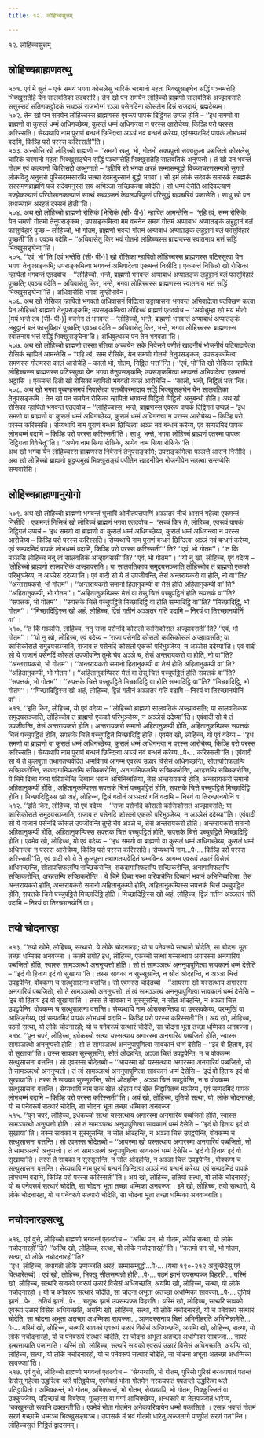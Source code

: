 ```yaml
---
title: १२. लोहिच्चसुत्तम्

---
```

१२. लोहिच्चसुत्तम्  


## लोहिच्चब्राह्मणवत्थु

५०१. एवं मे सुतं – एकं समयं भगवा कोसलेसु चारिकं चरमानो महता भिक्खुसङ्घेन सद्धिं पञ्चमत्तेहि भिक्खुसतेहि येन सालवतिका तदवसरि। तेन खो पन समयेन लोहिच्चो ब्राह्मणो सालवतिकं अज्झावसति सत्तुस्सदं सतिणकट्ठोदकं सधञ्ञं राजभोग्गं रञ्ञा पसेनदिना कोसलेन दिन्नं राजदायं, ब्रह्मदेय्यम्।  
५०२. तेन खो पन समयेन लोहिच्चस्स ब्राह्मणस्स एवरूपं पापकं दिट्ठिगतं उप्पन्नं होति – ‘‘इध समणो वा ब्राह्मणो वा कुसलं धम्मं अधिगच्छेय्य, कुसलं धम्मं अधिगन्त्वा न परस्स आरोचेय्य, किञ्हि परो परस्स करिस्सति। सेय्यथापि नाम पुराणं बन्धनं छिन्दित्वा अञ्ञं नवं बन्धनं करेय्य, एवंसम्पदमिदं पापकं लोभधम्मं वदामि, किञ्हि परो परस्स करिस्सती’’ति।  
५०३. अस्सोसि खो लोहिच्चो ब्राह्मणो – ‘‘समणो खलु, भो, गोतमो सक्यपुत्तो सक्यकुला पब्बजितो कोसलेसु चारिकं चरमानो महता भिक्खुसङ्घेन सद्धिं पञ्चमत्तेहि भिक्खुसतेहि सालवतिकं अनुप्पत्तो। तं खो पन भवन्तं गोतमं एवं कल्याणो कित्तिसद्दो अब्भुग्गतो – ‘इतिपि सो भगवा अरहं सम्मासम्बुद्धो विज्जाचरणसम्पन्नो सुगतो लोकविदू अनुत्तरो पुरिसदम्मसारथि सत्था देवमनुस्सानं बुद्धो भगवा’। सो इमं लोकं सदेवकं समारकं सब्रह्मकं सस्समणब्राह्मणिं पजं सदेवमनुस्सं सयं अभिञ्ञा सच्छिकत्वा पवेदेति। सो धम्मं देसेति आदिकल्याणं मज्झेकल्याणं परियोसानकल्याणं सात्थं सब्यञ्जनं केवलपरिपुण्णं परिसुद्धं ब्रह्मचरियं पकासेति। साधु खो पन तथारूपानं अरहतं दस्सनं होती’’ति।  
५०४. अथ खो लोहिच्चो ब्राह्मणो रोसिकं [भेसिकं (सी॰ पी॰)] न्हापितं आमन्तेसि – ‘‘एहि त्वं, सम्म रोसिके, येन समणो गोतमो तेनुपसङ्कम ; उपसङ्कमित्वा मम वचनेन समणं गोतमं अप्पाबाधं अप्पातङ्कं लहुट्ठानं बलं फासुविहारं पुच्छ – लोहिच्चो, भो गोतम, ब्राह्मणो भवन्तं गोतमं अप्पाबाधं अप्पातङ्कं लहुट्ठानं बलं फासुविहारं पुच्छती’’ति। एवञ्च वदेहि – ‘‘अधिवासेतु किर भवं गोतमो लोहिच्चस्स ब्राह्मणस्स स्वातनाय भत्तं सद्धिं भिक्खुसङ्घेना’’ति।  
५०५. ‘‘एवं, भो’’ति [एवं भन्तेति (सी॰ पी॰)] खो रोसिका न्हापितो लोहिच्चस्स ब्राह्मणस्स पटिस्सुत्वा येन भगवा तेनुपसङ्कमि; उपसङ्कमित्वा भगवन्तं अभिवादेत्वा एकमन्तं निसीदि। एकमन्तं निसिन्नो खो रोसिका न्हापितो भगवन्तं एतदवोच – ‘‘लोहिच्चो, भन्ते, ब्राह्मणो भगवन्तं अप्पाबाधं अप्पातङ्कं लहुट्ठानं बलं फासुविहारं पुच्छति; एवञ्च वदेति – अधिवासेतु किर, भन्ते, भगवा लोहिच्चस्स ब्राह्मणस्स स्वातनाय भत्तं सद्धिं भिक्खुसङ्घेना’’ति। अधिवासेसि भगवा तुण्हीभावेन।  
५०६. अथ खो रोसिका न्हापितो भगवतो अधिवासनं विदित्वा उट्ठायासना भगवन्तं अभिवादेत्वा पदक्खिणं कत्वा येन लोहिच्चो ब्राह्मणो तेनुपसङ्कमि; उपसङ्कमित्वा लोहिच्चं ब्राह्मणं एतदवोच – ‘‘अवोचुम्हा खो मयं भोतो [मयं भन्ते तव (सी॰ पी॰)] वचनेन तं भगवन्तं – ‘लोहिच्चो, भन्ते, ब्राह्मणो भगवन्तं अप्पाबाधं अप्पातङ्कं लहुट्ठानं बलं फासुविहारं पुच्छति; एवञ्च वदेति – अधिवासेतु किर, भन्ते, भगवा लोहिच्चस्स ब्राह्मणस्स स्वातनाय भत्तं सद्धिं भिक्खुसङ्घेना’ति। अधिवुत्थञ्च पन तेन भगवता’’ति।  
५०७. अथ खो लोहिच्चो ब्राह्मणो तस्सा रत्तिया अच्चयेन सके निवेसने पणीतं खादनीयं भोजनीयं पटियादापेत्वा रोसिकं न्हापितं आमन्तेसि – ‘‘एहि त्वं, सम्म रोसिके, येन समणो गोतमो तेनुपसङ्कम; उपसङ्कमित्वा समणस्स गोतमस्स कालं आरोचेहि – कालो भो, गोतम, निट्ठितं भत्त’’न्ति। ‘‘एवं, भो’’ति खो रोसिका न्हापितो लोहिच्चस्स ब्राह्मणस्स पटिस्सुत्वा येन भगवा तेनुपसङ्कमि; उपसङ्कमित्वा भगवन्तं अभिवादेत्वा एकमन्तं अट्ठासि । एकमन्तं ठितो खो रोसिका न्हापितो भगवतो कालं आरोचेसि – ‘‘कालो, भन्ते, निट्ठितं भत्त’’न्ति।  
५०८. अथ खो भगवा पुब्बण्हसमयं निवासेत्वा पत्तचीवरमादाय सद्धिं भिक्खुसङ्घेन येन सालवतिका तेनुपसङ्कमि। तेन खो पन समयेन रोसिका न्हापितो भगवन्तं पिट्ठितो पिट्ठितो अनुबन्धो होति। अथ खो रोसिका न्हापितो भगवन्तं एतदवोच – ‘‘लोहिच्चस्स, भन्ते, ब्राह्मणस्स एवरूपं पापकं दिट्ठिगतं उप्पन्नं – ‘इध समणो वा ब्राह्मणो वा कुसलं धम्मं अधिगच्छेय्य, कुसलं धम्मं अधिगन्त्वा न परस्स आरोचेय्य – किञ्हि परो परस्स करिस्सति। सेय्यथापि नाम पुराणं बन्धनं छिन्दित्वा अञ्ञं नवं बन्धनं करेय्य, एवं सम्पदमिदं पापकं लोभधम्मं वदामि – किञ्हि परो परस्स करिस्सती’ति। साधु, भन्ते, भगवा लोहिच्चं ब्राह्मणं एतस्मा पापका दिट्ठिगता विवेचेतू’’ति। ‘‘अप्पेव नाम सिया रोसिके, अप्पेव नाम सिया रोसिके’’ति।  
अथ खो भगवा येन लोहिच्चस्स ब्राह्मणस्स निवेसनं तेनुपसङ्कमि; उपसङ्कमित्वा पञ्ञत्ते आसने निसीदि । अथ खो लोहिच्चो ब्राह्मणो बुद्धप्पमुखं भिक्खुसङ्घं पणीतेन खादनीयेन भोजनीयेन सहत्था सन्तप्पेसि सम्पवारेसि।  


## लोहिच्चब्राह्मणानुयोगो

५०९. अथ खो लोहिच्चो ब्राह्मणो भगवन्तं भुत्ताविं ओनीतपत्तपाणिं अञ्ञतरं नीचं आसनं गहेत्वा एकमन्तं निसीदि। एकमन्तं निसिन्नं खो लोहिच्चं ब्राह्मणं भगवा एतदवोच – ‘‘सच्चं किर ते, लोहिच्च, एवरूपं पापकं दिट्ठिगतं उप्पन्नं – ‘इध समणो वा ब्राह्मणो वा कुसलं धम्मं अधिगच्छेय्य, कुसलं धम्मं अधिगन्त्वा न परस्स आरोचेय्य – किञ्हि परो परस्स करिस्सति। सेय्यथापि नाम पुराणं बन्धनं छिन्दित्वा अञ्ञं नवं बन्धनं करेय्य, एवं सम्पदमिदं पापकं लोभधम्मं वदामि, किञ्हि परो परस्स करिस्सती’’’ ति? ‘‘एवं, भो गोतम’’। ‘‘तं किं मञ्ञसि लोहिच्च ननु त्वं सालवतिकं अज्झावससी’’ति? ‘‘एवं, भो गोतम’’। ‘‘यो नु खो, लोहिच्च, एवं वदेय्य – ‘लोहिच्चो ब्राह्मणो सालवतिकं अज्झावसति। या सालवतिकाय समुदयसञ्जाति लोहिच्चोव तं ब्राह्मणो एकको परिभुञ्जेय्य, न अञ्ञेसं ददेय्या’ति। एवं वादी सो ये तं उपजीवन्ति, तेसं अन्तरायकरो वा होति, नो वा’’ति?  
‘‘अन्तरायकरो, भो गोतम’’। ‘‘अन्तरायकरो समानो हितानुकम्पी वा तेसं होति अहितानुकम्पी वा’’ति? ‘‘अहितानुकम्पी, भो गोतम’’। ‘‘अहितानुकम्पिस्स मेत्तं वा तेसु चित्तं पच्चुपट्ठितं होति सपत्तकं वा’’ति? ‘‘सपत्तकं, भो गोतम’’। ‘‘सपत्तके चित्ते पच्चुपट्ठिते मिच्छादिट्ठि वा होति सम्मादिट्ठि वा’’ति? ‘‘मिच्छादिट्ठि, भो गोतम’’। ‘‘मिच्छादिट्ठिस्स खो अहं, लोहिच्च, द्विन्नं गतीनं अञ्ञतरं गतिं वदामि – निरयं वा तिरच्छानयोनिं वा’’।  
५१०. ‘‘तं किं मञ्ञसि, लोहिच्च, ननु राजा पसेनदि कोसलो कासिकोसलं अज्झावसती’’ति? ‘‘एवं, भो गोतम’’। ‘‘यो नु खो, लोहिच्च, एवं वदेय्य – ‘राजा पसेनदि कोसलो कासिकोसलं अज्झावसति; या कासिकोसले समुदयसञ्जाति, राजाव तं पसेनदि कोसलो एकको परिभुञ्जेय्य, न अञ्ञेसं ददेय्या’ति। एवं वादी सो ये राजानं पसेनदिं कोसलं उपजीवन्ति तुम्हे चेव अञ्ञे च, तेसं अन्तरायकरो वा होति, नो वा’’ति?  
‘‘अन्तरायकरो, भो गोतम’’। ‘‘अन्तरायकरो समानो हितानुकम्पी वा तेसं होति अहितानुकम्पी वा’’ति? ‘‘अहितानुकम्पी, भो गोतम’’। ‘‘अहितानुकम्पिस्स मेत्तं वा तेसु चित्तं पच्चुपट्ठितं होति सपत्तकं वा’’ति? ‘‘सपत्तकं, भो गोतम’’। ‘‘सपत्तके चित्ते पच्चुपट्ठिते मिच्छादिट्ठि वा होति सम्मादिट्ठि वा’’ति? ‘‘मिच्छादिट्ठि, भो गोतम’’। ‘‘मिच्छादिट्ठिस्स खो अहं, लोहिच्च, द्विन्नं गतीनं अञ्ञतरं गतिं वदामि – निरयं वा तिरच्छानयोनिं वा’’।  
५११. ‘‘इति किर, लोहिच्च, यो एवं वदेय्य – ‘‘लोहिच्चो ब्राह्मणो सालवतिकं अज्झावसति; या सालवतिकाय समुदयसञ्जाति, लोहिच्चोव तं ब्राह्मणो एकको परिभुञ्जेय्य, न अञ्ञेसं ददेय्या’’ति। एवंवादी सो ये तं उपजीवन्ति, तेसं अन्तरायकरो होति। अन्तरायकरो समानो अहितानुकम्पी होति, अहितानुकम्पिस्स सपत्तकं चित्तं पच्चुपट्ठितं होति, सपत्तके चित्ते पच्चुपट्ठिते मिच्छादिट्ठि होति। एवमेव खो, लोहिच्च, यो एवं वदेय्य – ‘‘इध समणो वा ब्राह्मणो वा कुसलं धम्मं अधिगच्छेय्य, कुसलं धम्मं अधिगन्त्वा न परस्स आरोचेय्य, किञ्हि परो परस्स करिस्सति। सेय्यथापि नाम पुराणं बन्धनं छिन्दित्वा अञ्ञं नवं बन्धनं करेय्य…पे॰… करिस्सती’’ति। एवंवादी सो ये ते कुलपुत्ता तथागतप्पवेदितं धम्मविनयं आगम्म एवरूपं उळारं विसेसं अधिगच्छन्ति, सोतापत्तिफलम्पि सच्छिकरोन्ति, सकदागामिफलम्पि सच्छिकरोन्ति, अनागामिफलम्पि सच्छिकरोन्ति, अरहत्तम्पि सच्छिकरोन्ति, ये चिमे दिब्बा गब्भा परिपाचेन्ति दिब्बानं भवानं अभिनिब्बत्तिया, तेसं अन्तरायकरो होति, अन्तरायकरो समानो अहितानुकम्पी होति , अहितानुकम्पिस्स सपत्तकं चित्तं पच्चुपट्ठितं होति, सपत्तके चित्ते पच्चुपट्ठिते मिच्छादिट्ठि होति। मिच्छादिट्ठिस्स खो अहं, लोहिच्च, द्विन्नं गतीनं अञ्ञतरं गतिं वदामि – निरयं वा तिरच्छानयोनिं वा।  
५१२. ‘‘इति किर, लोहिच्च, यो एवं वदेय्य – ‘‘राजा पसेनदि कोसलो कासिकोसलं अज्झावसति; या कासिकोसले समुदयसञ्जाति, राजाव तं पसेनदि कोसलो एकको परिभुञ्जेय्य, न अञ्ञेसं ददेय्या’’ति। एवंवादी सो ये राजानं पसेनदिं कोसलं उपजीवन्ति तुम्हे चेव अञ्ञे च, तेसं अन्तरायकरो होति। अन्तरायकरो समानो अहितानुकम्पी होति, अहितानुकम्पिस्स सपत्तकं चित्तं पच्चुपट्ठितं होति, सपत्तके चित्ते पच्चुपट्ठिते मिच्छादिट्ठि होति। एवमेव खो, लोहिच्च, यो एवं वदेय्य – ‘‘इध समणो वा ब्राह्मणो वा कुसलं धम्मं अधिगच्छेय्य, कुसलं धम्मं अधिगन्त्वा न परस्स आरोचेय्य, किञ्हि परो परस्स करिस्सति। सेय्यथापि नाम…पे॰… किञ्हि परो परस्स करिस्सती’’ति, एवं वादी सो ये ते कुलपुत्ता तथागतप्पवेदितं धम्मविनयं आगम्म एवरूपं उळारं विसेसं अधिगच्छन्ति, सोतापत्तिफलम्पि सच्छिकरोन्ति, सकदागामिफलम्पि सच्छिकरोन्ति, अनागामिफलम्पि सच्छिकरोन्ति, अरहत्तम्पि सच्छिकरोन्ति। ये चिमे दिब्बा गब्भा परिपाचेन्ति दिब्बानं भवानं अभिनिब्बत्तिया, तेसं अन्तरायकरो होति, अन्तरायकरो समानो अहितानुकम्पी होति, अहितानुकम्पिस्स सपत्तकं चित्तं पच्चुपट्ठितं होति, सपत्तके चित्ते पच्चुपट्ठिते मिच्छादिट्ठि होति। मिच्छादिट्ठिस्स खो अहं, लोहिच्च, द्विन्नं गतीनं अञ्ञतरं गतिं वदामि – निरयं वा तिरच्छानयोनिं वा।  


## तयो चोदनारहा

५१३. ‘‘तयो खोमे, लोहिच्च, सत्थारो, ये लोके चोदनारहा; यो च पनेवरूपे सत्थारो चोदेति, सा चोदना भूता तच्छा धम्मिका अनवज्जा । कतमे तयो? इध, लोहिच्च, एकच्चो सत्था यस्सत्थाय अगारस्मा अनगारियं पब्बजितो होति, स्वास्स सामञ्ञत्थो अननुप्पत्तो होति। सो तं सामञ्ञत्थं अननुपापुणित्वा सावकानं धम्मं देसेति – ‘‘इदं वो हिताय इदं वो सुखाया’’ति। तस्स सावका न सुस्सूसन्ति, न सोतं ओदहन्ति, न अञ्ञा चित्तं उपट्ठपेन्ति, वोक्कम्म च सत्थुसासना वत्तन्ति। सो एवमस्स चोदेतब्बो – ‘‘आयस्मा खो यस्सत्थाय अगारस्मा अनगारियं पब्बजितो, सो ते सामञ्ञत्थो अननुप्पत्तो, तं त्वं सामञ्ञत्थं अननुपापुणित्वा सावकानं धम्मं देसेसि – ‘इदं वो हिताय इदं वो सुखाया’ति । तस्स ते सावका न सुस्सूसन्ति, न सोतं ओदहन्ति, न अञ्ञा चित्तं उपट्ठपेन्ति, वोक्कम्म च सत्थुसासना वत्तन्ति। सेय्यथापि नाम ओसक्कन्तिया वा उस्सक्केय्य, परम्मुखिं वा आलिङ्गेय्य, एवं सम्पदमिदं पापकं लोभधम्मं वदामि – किञ्हि परो परस्स करिस्सती’’ति। अयं खो, लोहिच्च, पठमो सत्था, यो लोके चोदनारहो; यो च पनेवरूपं सत्थारं चोदेति, सा चोदना भूता तच्छा धम्मिका अनवज्जा।  
५१४. ‘‘पुन चपरं, लोहिच्च, इधेकच्चो सत्था यस्सत्थाय अगारस्मा अनगारियं पब्बजितो होति, स्वास्स सामञ्ञत्थो अननुप्पत्तो होति। सो तं सामञ्ञत्थं अननुपापुणित्वा सावकानं धम्मं देसेति – ‘‘इदं वो हिताय, इदं वो सुखाया’’ति। तस्स सावका सुस्सूसन्ति, सोतं ओदहन्ति, अञ्ञा चित्तं उपट्ठपेन्ति, न च वोक्कम्म सत्थुसासना वत्तन्ति। सो एवमस्स चोदेतब्बो – ‘‘आयस्मा खो यस्सत्थाय अगारस्मा अनगारियं पब्बजितो, सो ते सामञ्ञत्थो अननुप्पत्तो। तं त्वं सामञ्ञत्थं अननुपापुणित्वा सावकानं धम्मं देसेसि – ‘इदं वो हिताय इदं वो सुखाया’ति। तस्स ते सावका सुस्सूसन्ति, सोतं ओदहन्ति , अञ्ञा चित्तं उपट्ठपेन्ति, न च वोक्कम्म सत्थुसासना वत्तन्ति। सेय्यथापि नाम सकं खेत्तं ओहाय परं खेत्तं निद्दायितब्बं मञ्ञेय्य , एवं सम्पदमिदं पापकं लोभधम्मं वदामि – किञ्हि परो परस्स करिस्सती’’ति। अयं खो, लोहिच्च, दुतियो सत्था, यो, लोके चोदनारहो; यो च पनेवरूपं सत्थारं चोदेति, सा चोदना भूता तच्छा धम्मिका अनवज्जा।  
५१५. ‘‘पुन चपरं, लोहिच्च, इधेकच्चो सत्था यस्सत्थाय अगारस्मा अनगारियं पब्बजितो होति, स्वास्स सामञ्ञत्थो अनुप्पत्तो होति। सो तं सामञ्ञत्थं अनुपापुणित्वा सावकानं धम्मं देसेति – ‘‘इदं वो हिताय इदं वो सुखाया’’ति। तस्स सावका न सुस्सूसन्ति, न सोतं ओदहन्ति, न अञ्ञा चित्तं उपट्ठपेन्ति, वोक्कम्म च सत्थुसासना वत्तन्ति। सो एवमस्स चोदेतब्बो – ‘‘आयस्मा खो यस्सत्थाय अगारस्मा अनगारियं पब्बजितो, सो ते सामञ्ञत्थो अनुप्पत्तो। तं त्वं सामञ्ञत्थं अनुपापुणित्वा सावकानं धम्मं देसेसि – ‘इदं वो हिताय इदं वो सुखाया’ति। तस्स ते सावका न सुस्सूसन्ति, न सोतं ओदहन्ति, न अञ्ञा चित्तं उपट्ठपेन्ति , वोक्कम्म च सत्थुसासना वत्तन्ति। सेय्यथापि नाम पुराणं बन्धनं छिन्दित्वा अञ्ञं नवं बन्धनं करेय्य, एवं सम्पदमिदं पापकं लोभधम्मं वदामि, किञ्हि परो परस्स करिस्सती’’ति। अयं खो, लोहिच्च, ततियो सत्था, यो लोके चोदनारहो; यो च पनेवरूपं सत्थारं चोदेति, सा चोदना भूता तच्छा धम्मिका अनवज्जा। इमे खो, लोहिच्च, तयो सत्थारो, ये लोके चोदनारहा, यो च पनेवरूपे सत्थारो चोदेति, सा चोदना भूता तच्छा धम्मिका अनवज्जाति।  


## नचोदनारहसत्थु

५१६. एवं वुत्ते, लोहिच्चो ब्राह्मणो भगवन्तं एतदवोच – ‘‘अत्थि पन, भो गोतम, कोचि सत्था, यो लोके नचोदनारहो’’ति? ‘‘अत्थि खो, लोहिच्च, सत्था, यो लोके नचोदनारहो’’ति। ‘‘कतमो पन सो, भो गोतम, सत्था, यो लोके नचोदनारहो’’ति?  
‘‘इध, लोहिच्च, तथागतो लोके उप्पज्जति अरहं, सम्मासम्बुद्धो…पे॰… (यथा १९०-२१२ अनुच्छेदेसु एवं वित्थारेतब्बं)। एवं खो, लोहिच्च, भिक्खु सीलसम्पन्नो होति…पे॰… पठमं झानं उपसम्पज्ज विहरति… यस्मिं खो, लोहिच्च, सत्थरि सावको एवरूपं उळारं विसेसं अधिगच्छति, अयम्पि खो, लोहिच्च, सत्था, यो लोके नचोदनारहो । यो च पनेवरूपं सत्थारं चोदेति, सा चोदना अभूता अतच्छा अधम्मिका सावज्जा…पे॰… दुतियं झानं…पे॰… ततियं झानं…पे॰… चतुत्थं झानं उपसम्पज्ज विहरति। यस्मिं खो, लोहिच्च, सत्थरि सावको एवरूपं उळारं विसेसं अधिगच्छति, अयम्पि खो, लोहिच्च, सत्था, यो लोके नचोदनारहो, यो च पनेवरूपं सत्थारं चोदेति, सा चोदना अभूता अतच्छा अधम्मिका सावज्जा… ञाणदस्सनाय चित्तं अभिनीहरति अभिनिन्नामेति…पे॰… यस्मिं खो, लोहिच्च, सत्थरि सावको एवरूपं उळारं विसेसं अधिगच्छति, अयम्पि खो, लोहिच्च, सत्था, यो लोके नचोदनारहो, यो च पनेवरूपं सत्थारं चोदेति, सा चोदना अभूता अतच्छा अधम्मिका सावज्जा… नापरं इत्थत्तायाति पजानाति। यस्मिं खो, लोहिच्च, सत्थरि सावको एवरूपं उळारं विसेसं अधिगच्छति, अयम्पि खो, लोहिच्च, सत्था, यो लोके नचोदनारहो, यो च पनेवरूपं सत्थारं चोदेति, सा चोदना अभूता अतच्छा अधम्मिका सावज्जा’’ति।  
५१७. एवं वुत्ते, लोहिच्चो ब्राह्मणो भगवन्तं एतदवोच – ‘‘सेय्यथापि, भो गोतम, पुरिसो पुरिसं नरकपपातं पतन्तं केसेसु गहेत्वा उद्धरित्वा थले पतिट्ठपेय्य, एवमेवाहं भोता गोतमेन नरकपपातं पपतन्तो उद्धरित्वा थले पतिट्ठापितो। अभिक्कन्तं, भो गोतम, अभिक्कन्तं, भो गोतम, सेय्यथापि, भो गोतम, निक्कुज्जितं वा उक्कुज्जेय्य, पटिच्छन्नं वा विवरेय्य, मूळ्हस्स वा मग्गं आचिक्खेय्य, अन्धकारे वा तेलपज्जोतं धारेय्य, ‘चक्खुमन्तो रूपानि दक्खन्ती’ति। एवमेवं भोता गोतमेन अनेकपरियायेन धम्मो पकासितो । एसाहं भवन्तं गोतमं सरणं गच्छामि धम्मञ्च भिक्खुसङ्घञ्च। उपासकं मं भवं गोतमो धारेतु अज्जतग्गे पाणुपेतं सरणं गत’’न्ति।  
लोहिच्चसुत्तं निट्ठितं द्वादसमम्।  